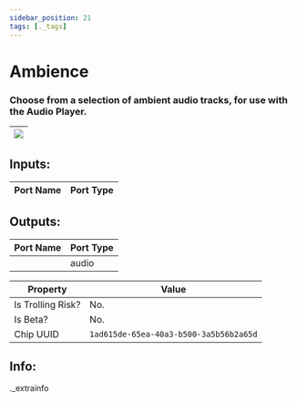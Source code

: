 ```yaml
---
sidebar_position: 21
tags: [._tags]
---
```


# Ambience


### Choose from a selection of ambient audio tracks, for use with the Audio Player.

| ![](https://images-ext-2.discordapp.net/external/MPmIaQzlEPmgGWlgi-WxBBXt0Bjv_zWPkg1y1f_sy3s/https/www.recroomcircuits.com/image/circuit/absolute-value?width=206&height=108) |
|-----|

## Inputs:
| Port Name | Port Type |
|-----------|-----------|

## Outputs:
| Port Name | Port Type |
|-----------|-----------|
|  | audio | 

| Property  | Value |
|-------------------|-----------|
| Is Trolling Risk? | No. |
| Is Beta? | No. |
| Chip UUID | `1ad615de-65ea-40a3-b500-3a5b56b2a65d` |

## Info:
._extrainfo